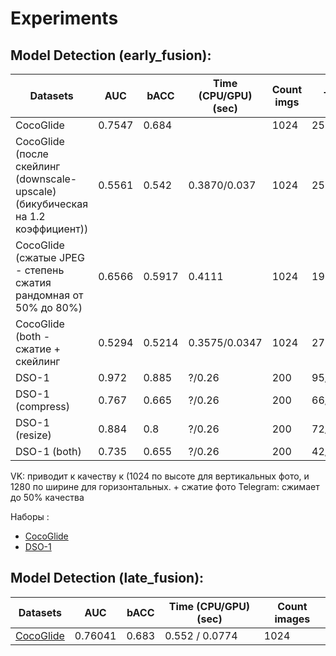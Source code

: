 
# Experiments


## Model Detection (early_fusion):

| Datasets                                                                         | AUC    | bACC   | Time (CPU/GPU) (sec) | Count imgs | TP/TN/FP/FN     | (Manip) P/R/F1 | (not manip) P/R/F1 | F1 mean |
|----------------------------------------------------------------------------------|--------|--------|----------------------|------------|-----------------|----------------|--------------------|---------|
| CocoGlide                                                                        | 0.7547 | 0.684  |                      | 1024       | 253/448/64/259  | 0.79/0.49/0.61 | 0.63/0.87/0.73     | 0.67    |
| CocoGlide (после скейлинг (downscale-upscale) (бикубическая на 1.2 коэффициент)) | 0.5561 | 0.542  | 0.3870/0.037         | 1024       | 259/286/226/243 | 0.54/.52/0.53  | 0.54/0.55/0.54     | 0.53    |
| CocoGlide (сжатые JPEG - степень сжатия рандомная от 50% до 80%)                 | 0.6566 | 0.5917 | 0.4111               | 1024       | 191/415/97/321  | 0.66/0.37/0.47 | 0.56/0.81/0.47     | 0.47    |
| CocoGlide (both - сжатие + скейлинг                                              | 0.5294 | 0.5214 | 0.3575/0.0347        | 1024       | 277/257/255/235 | 0.52/0.54/0.53 | 0.52/0.50/0.51     | 0.52    |
| DSO-1                                                                            | 0.972  | 0.885  | ?/0.26               | 200        | 95/82/18/5      | 0.84/0.95/0.89 | 0.94/0.82/0.87     | 0.88    |
| DSO-1  (compress)                                                                | 0.767  | 0.665  | ?/0.26               | 200        | 66/67/33/34     | 0.66/0.66/0.66 | 0.66/0.67/0.66     | 0.66    |
| DSO-1  (resize)                                                                  | 0.884  | 0.8    | ?/0.26               | 200        | 72/88/12/28     | 0.85/0.72/0.78 | 0.76/0.88/0.81     | 0.79    |
| DSO-1 (both)                                                                     | 0.735  | 0.655  | ?/0.26               | 200        | 42/89/11/58     | 0.79/0.42/0.54 | 0.60/0.89/0.72     | 0.63    |

VK: приводит к качеству к (1024 по высоте для вертикальных фото, и 1280 по ширине для горизонтальных. + сжатие фото
Telegram: сжимает до 50% качества

Наборы :

* [CocoGlide](https://github.com/grip-unina/TruFor#cocoglide-dataset) 
* [DSO-1](https://recodbr.wordpress.com/code-n-data/#dso1_dsi1)



## Model Detection (late_fusion):

| Datasets                                                            | AUC | bACC  | Time (CPU/GPU) (sec) | Count images |
|---------------------------------------------------------------------|---|-------|----------------------|------|
| [CocoGlide](https://github.com/grip-unina/TruFor#cocoglide-dataset) | 0.76041 | 0.683 | 0.552 / 0.0774       | 1024 |

